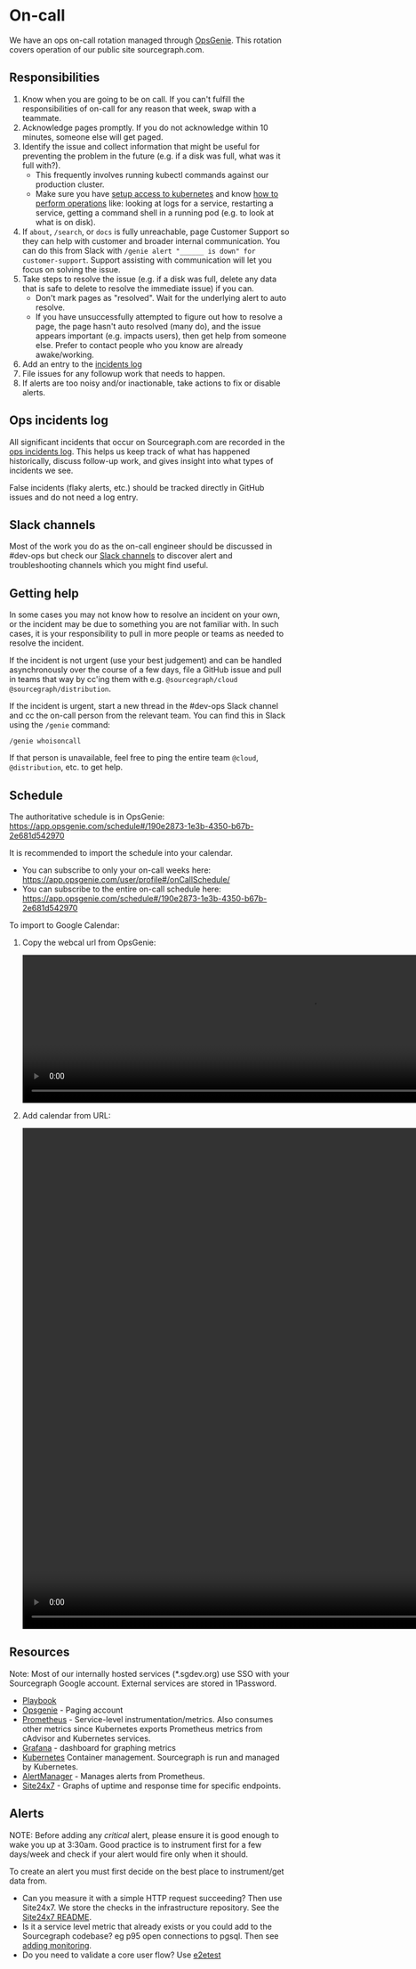 # On-call

We have an ops on-call rotation managed through [OpsGenie](https://opsgenie.com). This rotation covers operation of our public site sourcegraph.com.

## Responsibilities

1.  Know when you are going to be on call. If you can't fulfill the responsibilities of on-call for any reason that week, swap with a teammate.
1.  Acknowledge pages promptly. If you do not acknowledge within 10 minutes, someone else will get paged.
1.  Identify the issue and collect information that might be useful for preventing the problem in the future (e.g. if a disk was full, what was it full with?).
    - This frequently involves running kubectl commands against our production cluster.
    - Make sure you have [setup access to kubernetes](../deployments/index.md#how-to-set-up-access-to-kubernetes) and know [how to perform operations](../deployments/index.md#kubectl-cheatsheet) like: looking at logs for a service, restarting a service, getting a command shell in a running pod (e.g. to look at what is on disk).
1.  If `about`, `/search`, or `docs` is fully unreachable, page Customer Support so they can help with customer and broader internal communication. You can do this from Slack with `/genie alert "______ is down" for customer-support`. Support assisting with communication will let you focus on solving the issue.
1.  Take steps to resolve the issue (e.g. if a disk was full, delete any data that is safe to delete to resolve the immediate issue) if you can.
    - Don't mark pages as "resolved". Wait for the underlying alert to auto resolve.
    - If you have unsuccessfully attempted to figure out how to resolve a page, the page hasn't auto resolved (many do), and the issue appears important (e.g. impacts users), then get help from someone else. Prefer to contact people who you know are already awake/working.
1.  Add an entry to the [incidents log](https://docs.google.com/document/d/1dtrOHs5STJYKvyjigL1kMm6u-W0mlyRSyVxPfKIOfEw/edit?usp=sharing)
1.  File issues for any followup work that needs to happen.
1.  If alerts are too noisy and/or inactionable, take actions to fix or disable alerts.

## Ops incidents log

All significant incidents that occur on Sourcegraph.com are recorded in the [ops incidents log](https://docs.google.com/document/d/1dtrOHs5STJYKvyjigL1kMm6u-W0mlyRSyVxPfKIOfEw/edit?usp=sharing). This helps us keep track of what has happened historically, discuss follow-up work, and gives insight into what types of incidents we see.

False incidents (flaky alerts, etc.) should be tracked directly in GitHub issues and do not need a log entry.

## Slack channels

Most of the work you do as the on-call engineer should be discussed in #dev-ops but check our [Slack channels](../../../../../company-info-and-process/communication/team_chat.md#engineering) to discover alert and troubleshooting channels which you might find useful.

## Getting help

In some cases you may not know how to resolve an incident on your own, or the incident may be due to something you are not familiar with. In such cases, it is your responsibility to pull in more people or teams as needed to resolve the incident.

If the incident is not urgent (use your best judgement) and can be handled asynchronously over the course of a few days, file a GitHub issue and pull in teams that way by cc'ing them with e.g. `@sourcegraph/cloud` `@sourcegraph/distribution`.

If the incident is urgent, start a new thread in the #dev-ops Slack channel and cc the on-call person from the relevant team. You can find this in Slack using the `/genie` command:

```
/genie whoisoncall
```

If that person is unavailable, feel free to ping the entire team `@cloud`, `@distribution`, etc. to get help.

## Schedule

The authoritative schedule is in OpsGenie:
https://app.opsgenie.com/schedule#/190e2873-1e3b-4350-b67b-2e681d542970

It is recommended to import the schedule into your calendar.

- You can subscribe to only your on-call weeks here: https://app.opsgenie.com/user/profile#/onCallSchedule/
- You can subscribe to the entire on-call schedule here: https://app.opsgenie.com/schedule#/190e2873-1e3b-4350-b67b-2e681d542970

To import to Google Calendar:

1. Copy the webcal url from OpsGenie:

   <video autoplay muted loop playsinline src="https://sourcegraphstatic.com/handbook/engineering/on_call/copy-schedule-link.mp4" width="1038" height="266"></video>

2. Add calendar from URL:

   <video autoplay muted loop playsinline src="https://sourcegraphstatic.com/handbook/engineering/on_call/gcal.mp4" width="1440" height="900"></video>

## Resources

Note: Most of our internally hosted services (\*.sgdev.org) use SSO with your
Sourcegraph Google account. External services are stored in 1Password.

- [Playbook](playbooks/index.md)
- [Opsgenie](https://app.opsgenie.com/alert) - Paging account
- [Prometheus](https://prometheus.sgdev.org/) - Service-level instrumentation/metrics. Also consumes other metrics since Kubernetes exports Prometheus metrics from cAdvisor and Kubernetes services.
- [Grafana](https://grafana.sgdev.org/) - dashboard for graphing metrics
- [Kubernetes](https://github.com/sourcegraph/infrastructure/blob/master/kubernetes/README.md) Container management. Sourcegraph is run and managed by Kubernetes.
- [AlertManager](https://alertmanager.sgdev.org/) - Manages alerts from Prometheus.
- [Site24x7](https://www.site24x7.com/app/client#/home/monitors) - Graphs of uptime and response time for specific endpoints.

## Alerts

NOTE: Before adding any _critical_ alert, please ensure it is good enough to wake you up
at 3:30am. Good practice is to instrument first for a few days/week and check
if your alert would fire only when it should.

To create an alert you must first decide on the best place to instrument/get
data from.

- Can you measure it with a simple HTTP request succeeding? Then use
  Site24x7. We store the checks in the infrastructure repository. See the
  [Site24x7 README](https://github.com/sourcegraph/infrastructure/blob/master/site24x7/README.md).
- Is it a service level metric that already exists or you could add to the
  Sourcegraph codebase? eg p95 open connections to pgsql. Then see [adding monitoring](../observability/monitoring.md#adding-monitoring).
- Do you need to validate a core user flow? Use
  [e2etest](https://github.com/sourcegraph/sourcegraph/blob/master/test/e2e/README.md)
